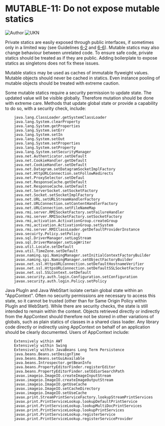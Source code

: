 # MUTABLE-11: Do not expose mutable statics
![Author](https://img.shields.io/badge/Author-Oracle-blue.svg)
![UKN](https://img.shields.io/badge/UKN-Sven.Meuleman-red.svg)


Private statics are easily exposed through public interfaces, if sometimes only in a limited way (see Guidelines [6-2](../g6_02) and [6-6](../g6_06)). Mutable statics may also change behaviour between unrelated code. To ensure safe code, private statics should be treated as if they are public. Adding boilerplate to expose statics as singletons does not fix these issues.

Mutable statics may be used as caches of immutable flyweight values. Mutable objects should never be cached in statics. Even instance pooling of mutable objects should be treated with extreme caution.

Some mutable statics require a security permission to update state. The updated value will be visible globally. Therefore mutation should be done with extreme care. Methods that update global state or provide a capability to do so, with a security check, include:

        java.lang.ClassLoader.getSystemClassLoader 
        java.lang.System.clearProperty
        java.lang.System.getProperties 
        java.lang.System.setErr 
        java.lang.System.setIn 
        java.lang.System.setOut 
        java.lang.System.setProperties 
        java.lang.System.setProperty 
        java.lang.System.setSecurityManager 
        java.net.Authenticator.setDefault 
        java.net.CookieHandler.getDefault 
        java.net.CookieHandler.setDefault 
        java.net.Datagram.setDatagramSocketImplFactory 
        java.net.HttpURLConnection.setFollowRedirects 
        java.net.ProxySelector.setDefaul 
        java.net.ResponseCache.getDefault 
        java.net.ResponseCache.setDefault 
        java.net.ServerSocket.setSocketFactory 
        java.net.Socket.setSocketImplFactory
        java.net.URL.setURLStreamHandlerFactory 
        java.net.URLConnection.setContentHandlerFactory 
        java.net.URLConnection.setFileNameMap 
        java.rmi.server.RMISocketFactory.setFailureHandler 
        java.rmi.server.RMISocketFactory.setSocketFactory 
        java.rmi,activation.ActivationGroup.createGroup 
        java.rmi,activation.ActivationGroup.setSystem 
        java.rmi.server.RMIClassLoader.getDefaultProviderInstance 
        java.secuirty.Policy.setPolicy 
        java.sql.DriverManager.setLogStream 
        java.sql.DriverManager.setLogWriter 
        java.util.Locale.setDefault 
        java.util.TimeZone.setDefault 
        javax.naming.spi.NamingManager.setInitialContextFactoryBuilder 
        javax.naming.spi.NamingManager.setObjectFactoryBuilder 
        javax.net.ssl.HttpsURLConnection.setDefaultHostnameVerifier 
        javax.net.ssl.HttpsURLConnection.setDefaultSSLSocketFactory 
        javax.net.ssl.SSLContext.setDefault 
        javax.security.auth.login.Configuration.setConfiguration 
        javax.security.auth.login.Policy.setPolicy 

Java PlugIn and Java WebStart isolate certain global state within an "AppContext". Often no security permissions are necessary to access this state, so it cannot be trusted (other than for Same Origin Policy within PlugIn and WebStart). While there are security checks, the state is still intended to remain within the context. Objects retrieved directly or indirectly from the AppContext should therefore not be stored in other variations of globals, such as plain statics of classes in a shared class loader. Any library code directly or indirectly using AppContext on behalf of an application should be clearly documented. Users of AppContext include:

        Extensively within AWT
        Extensively within Swing
        Extensively within JavaBeans Long Term Persistence
        java.beans.Beans.setDesignTime
        java.beans.Beans.setGuiAvailable 
        java.beans.Introspector.getBeanInfo 
        java.beans.PropertyEditorFinder.registerEditor
        java.beans.PropertyEditorFinder.setEdiorSearchPath 
        javax.imageio.ImageIO.createImageInputStream 
        javax.imageio.ImageIO.createImageOutputStream 
        javax.imageio.ImageIO.getUseCache
        javax.imageio.ImageIO.setCacheDirectory
        javax.imageio.ImageIO.setUseCache 
        javax.print.StreamPrintServiceFactory.lookupStreamPrintServices
        javax.print.PrintServiceLookup.lookupDefaultPrintService 
        javax.print.PrintServiceLookup.lookupMultiDocPrintServices
        javax.print.PrintServiceLookup.lookupPrintServices
        javax.print.PrintServiceLookup.registerService 
        javax.print.PrintServiceLookup.registerServiceProvider

